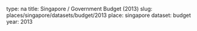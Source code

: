type: na
title: Singapore / Government Budget (2013)
slug: places/singapore/datasets/budget/2013
place: singapore
dataset: budget
year: 2013
